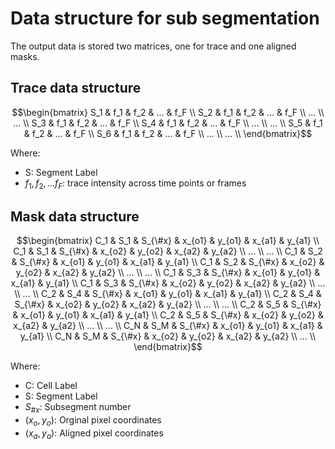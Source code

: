 # Data structure for sub segmentation

The output data is stored two matrices, one for trace and one aligned masks.


## Trace data structure
	
```math
\begin{bmatrix}
S_1 & f_1 & f_2 & ... & f_F \\ 
S_2 & f_1 & f_2 & ... & f_F \\
... \\
... \\
S_3 & f_1 & f_2 & ... & f_F \\
S_4 & f_1 & f_2 & ... & f_F \\
... \\
... \\
S_5 & f_1 & f_2 & ... & f_F \\
S_6 & f_1 & f_2 & ... & f_F \\
... \\
... \\
\end{bmatrix}
```

Where:
- S: Segment Label
- $f_1, f_2, ... f_F$: trace intensity across time points or frames


## Mask data structure

```math
\begin{bmatrix}
C_1 & S_1 & S_{\#x} & x_{o1} & y_{o1} & x_{a1} & y_{a1} \\
C_1 & S_1 & S_{\#x} & x_{o2} & y_{o2} & x_{a2} & y_{a2} \\
... \\
... \\
C_1 & S_2 & S_{\#x} & x_{o1} & y_{o1} & x_{a1} & y_{a1} \\
C_1 & S_2 & S_{\#x} & x_{o2} & y_{o2} & x_{a2} & y_{a2} \\
... \\
... \\
C_1 & S_3 & S_{\#x} & x_{o1} & y_{o1} & x_{a1} & y_{a1} \\
C_1 & S_3 & S_{\#x} & x_{o2} & y_{o2} & x_{a2} & y_{a2} \\
... \\
... \\
C_2 & S_4 & S_{\#x} & x_{o1} & y_{o1} & x_{a1} & y_{a1} \\
C_2 & S_4 & S_{\#x} & x_{o2} & y_{o2} & x_{a2} & y_{a2} \\
... \\
... \\
C_2 & S_5 & S_{\#x} & x_{o1} & y_{o1} & x_{a1} & y_{a1} \\
C_2 & S_5 & S_{\#x} & x_{o2} & y_{o2} & x_{a2} & y_{a2} \\
... \\
... \\
C_N & S_M & S_{\#x} & x_{o1} & y_{o1} & x_{a1} & y_{a1} \\
C_N & S_M & S_{\#x} & x_{o2} & y_{o2} & x_{a2} & y_{a2} \\
... \\

\end{bmatrix}
```

Where:

- C: Cell Label
- S: Segment Label
- $S_{\#x}$: Subsegment number
- $(x_o, y_o)$: Orginal pixel coordinates
- $(x_a, y_a)$: Aligned pixel coordinates



